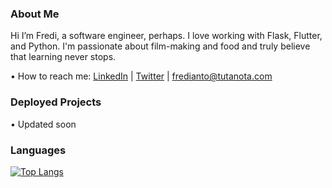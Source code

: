 ### About Me
Hi I’m Fredi, a software engineer, perhaps. I love working with Flask, Flutter, and Python. I'm passionate about film-making and food and truly believe that learning never stops.

• How to reach me: [LinkedIn](https://www.linkedin.com/in/fredianto) | [Twitter](https://twitter.com/nferdazel) | fredianto@tutanota.com

### Deployed Projects

• Updated soon

### Languages

[![Top Langs](https://github-readme-stats.vercel.app/api/top-langs/?username=nferdazel&layout=compact)](https://github.com/nferdazel)
